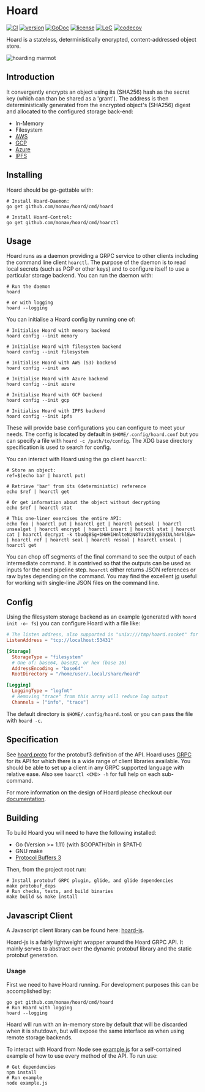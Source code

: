 # Hoard

[![CI](https://github.com/monax/hoard/workflows/master/badge.svg)](https://launch-editor.github.com/actions?workflowID=master&event=push&nwo=monax%hoard)
[![version](https://img.shields.io/github/tag/monax/hoard.svg)](https://github.com/monax/hoard/releases/latest)
[![GoDoc](https://godoc.org/github.com/hoard?status.png)](https://pkg.go.dev/github.com/monax/hoard)
[![license](https://img.shields.io/github/license/monax/hoard.svg)](LICENSE.md)
[![LoC](https://tokei.rs/b1/github/monax/hoard?category=lines)](https://github.com/monax/hoard)
[![codecov](https://codecov.io/gh/monax/hoard/branch/master/graph/badge.svg)](https://codecov.io/gh/monax/hoard)

Hoard is a stateless, deterministically encrypted, content-addressed object store.

![hoarding marmot](docs/images/hoard.jpg)

## Introduction
It convergently encrypts an object using its (SHA256) hash as the secret key (which can than be shared as a 'grant').
The address is then deterministically generated from the encrypted object's (SHA256) digest and allocated to the configured storage back-end:

- In-Memory
- Filesystem
- [AWS](https://aws.amazon.com/s3/)
- [GCP](https://cloud.google.com/storage/)
- [Azure](https://azure.microsoft.com/en-gb/services/storage/)
- [IPFS](https://ipfs.io/)

## Installing
Hoard should be go-gettable with:

```shell
# Install Hoard-Daemon:
go get github.com/monax/hoard/cmd/hoard

# Install Hoard-Control:
go get github.com/monax/hoard/cmd/hoarctl
```

## Usage
Hoard runs as a daemon providing a GRPC service to other clients including the command line client `hoarctl`. The purpose of the daemon is to read local secrets (such as PGP or other keys) and to configure itself to use a particular storage backend. You can run the daemon with:

```shell
# Run the daemon
hoard

# or with logging
hoard --logging
```

You can initialise a Hoard config by running one of:

```shell
# Initialise Hoard with memory backend
hoard config --init memory

# Initialise Hoard with filesystem backend
hoard config --init filesystem

# Initialise Hoard with AWS (S3) backend
hoard config --init aws

# Initialise Hoard with Azure backend
hoard config --init azure

# Initialise Hoard with GCP backend
hoard config --init gcp

# Initialise Hoard with IPFS backend
hoard config --init ipfs
```

These will provide base configurations you can configure to meet your needs. The config is located by default in `$HOME/.config/hoard.conf` but you can specify a file with `hoard -c /path/to/config`. The XDG base directory specification is used to search for config.

You can interact with Hoard using the go client `hoarctl`:

```shell
# Store an object:
ref=$(echo bar | hoarctl put)

# Retrieve 'bar' from its (deterministic) reference
echo $ref | hoarctl get

# Or get information about the object without decrypting
echo $ref | hoarctl stat

# This one-liner exercises the entire API:
echo foo | hoarctl put | hoarctl get | hoarctl putseal | hoarctl unsealget | hoarctl encrypt | hoarctl insert | hoarctl stat | hoarctl cat | hoarctl decrypt -k tbudgBSg+bHWHiHnlteNzN8TUvI80ygS9IULh4rklEw= | hoarctl ref | hoarctl seal | hoarctl reseal | hoarctl unseal | hoarctl get
```

You can chop off segments of the final command to see the output of each intermediate command. It is contrived so that the outputs can be used as inputs for the next pipeline step. `hoarctl` either returns JSON references or raw bytes depending on the command. You may find the excellent [jq](https://stedolan.github.io/jq/) useful for working with single-line JSON files on the command line.

## Config
Using the filesystem storage backend as an example (generated with `hoard init -o- fs`) you can configure Hoard with a file like:

```toml
# The listen address, also supported is "unix:///tmp/hoard.socket" for a unix domain socket
ListenAddress = "tcp://localhost:53431"

[Storage]
  StorageType = "filesystem"
  # One of: base64, base32, or hex (base 16)
  AddressEncoding = "base64"
  RootDirectory = "/home/user/.local/share/hoard"

[Logging]
  LoggingType = "logfmt"
  # Removing "trace" from this array will reduce log output
  Channels = ["info", "trace"]
```

The default directory is `$HOME/.config/hoard.toml` or you can pass the file with `hoard -c`.

## Specification
See [hoard.proto](protobuf/hoard.proto) for the protobuf3 definition of the API. Hoard uses [GRPC](https://grpc.io/) for its API for which there is a wide range of client libraries available. You should be able to set up a client in any GRPC supported language with relative ease. Also see `hoarctl <CMD> -h` for full help on each sub-command.

For more information on the design of Hoard please checkout our [documentation](docs/encryption.md).

## Building
To build Hoard you will need to have the following installed:
- Go (Version >= 1.11) (with $GOPATH/bin in $PATH)
- GNU make
- [Protocol Buffers 3](https://github.com/google/protobuf/releases/tag/v3.3.0)

Then, from the project root run:

```shell
# Install protobuf GRPC plugin, glide, and glide dependencies
make protobuf_deps
# Run checks, tests, and build binaries
make build && make install
```

## Javascript Client
A Javascript client library can be found here: [hoard-js](https://github.com/monax/hoard/tree/master/hoard-js).

Hoard-js is a fairly lightweight wrapper around the Hoard GRPC API. It mainly serves to abstract over the dynamic protobuf library and the static protobuf generation.

### Usage
First we need to have Hoard running. For development purposes this can be accomplished by:

```shell
go get github.com/monax/hoard/cmd/hoard 
# Run Hoard with logging
hoard --logging
```

Hoard will run with an in-memory store by default that will be discarded when it is shutdown, but will expose the same
interface as when using remote storage backends.

To interact with Hoard from Node see [example.js](example.js) for a self-contained example of how to use every method
of the API. To run use:

```shell
# Get dependencies
npm install
# Run example
node example.js
```